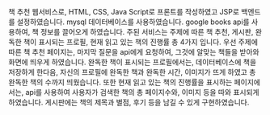 책 추천 웹서비스로, HTML, CSS, Java Script로 프론트를 작성하였고
JSP로 백엔드를 설정하였습니다. 
mysql 데이터베이스를 사용하였습니다.
google books api를 사용하여, 책 정보를 끌어오게 하였습니다. 
주된 서비스는 주제에 따른 책 추천, 게시판, 완독한 책이 표시되는 프로필, 현재 읽고 있는 책의 진행률 총 4가지 입니다.
우선 주제에 따른 책 추천 페이지는, 마지막 질문을 api에게 요청하여, 그것에 알맞는 책들을 받아와 화면에 띄우게 하였습니다.
완독한 책이 표시되는 프로필에서는, 데이터베이스에 책을 저장하게 한다음, 자신의 프로필에 완독한 책과 완독한 시간, 이미지가 뜨게 하였고 총 완독한 책의 수까지 띄웠습니다.
또한 현재 읽고 있는 책의 진행률을 표시하는 페이지에서는, api를 사용하여 사용자가 검색한 책의 총 페이지수와, 이미지 등을 따와 표시되게 하였습니다.
게시판에는 책의 제목과 별점, 후기 등을 남길 수 있게 구현하였습니다.
